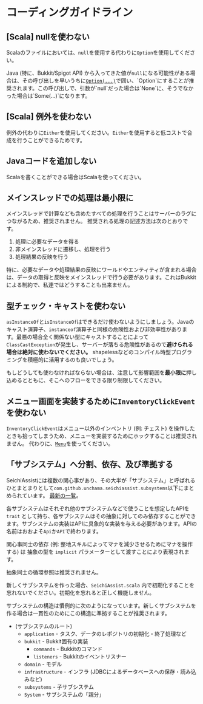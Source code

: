 # コーディングガイドライン

## \[Scala\] nullを使わない
Scalaのファイルにおいては、`null`を使用する代わりに`Option`を使用してください。

Java (特に、Bukkit/Spigot API) から入ってきた値が`null`になる可能性がある場合は、その呼び出しを早いうちに[`Option(...)`](https://www.scala-lang.org/api/2.13.4/scala/Option$.html#apply[A](x:A):Option[A])で囲い、`Option`にすることが推奨されます。この呼び出しで、引数が`null`だった場合は`None`に、そうでなかった場合は`Some(...)`になります。

## \[Scala\] 例外を使わない
例外の代わりに`Either`を使用してください。`Either`を使用すると低コストで合成を行うことができるためです。

## Javaコードを追加しない
Scalaを書くことができる場合はScalaを使ってください。

## メインスレッドでの処理は最小限に
メインスレッドで計算なども含めたすべての処理を行うことはサーバーのラグにつながるため、推奨されません。
推奨される処理の記述方法は次のとおりです。

1. 処理に必要なデータを得る
2. 非メインスレッドに遷移し、処理を行う
3. 処理結果の反映を行う

特に、必要なデータや処理結果の反映にワールドやエンティティが含まれる場合は、データの取得と反映をメインスレッドで行う必要があります。これはBukkitによる制約で、私達ではどうすることも出来ません。

## 型チェック・キャストを使わない
`asInstanceOf`と`isInstanceOf`はできるだけ使わないようにしましょう。Javaのキャスト演算子、`instanceof`演算子と同様の危険性および非効率性があります。最悪の場合全く関係ない型にキャストすることによって`ClassCastException`が発生し、サーバーが落ちる危険性があるので**避けられる場合は絶対に使わないでください。** shapelessなどのコンパイル時型プログラミングを積極的に活用するのも良いでしょう。

もしどうしても使わなければならない場合は、注意して影響範囲を**最小限に**押し込めるとともに、そこへのフローをできる限り制限してください。

## メニュー画面を実装するために`InventoryClickEvent`を使わない
`InventoryClickEvent`はメニュー以外のインベントリ (例: チェスト) を操作したときも拾ってしまうため、メニューを実装するためにホックすることは推奨されません。
代わりに、[`Menu`](https://github.com/GiganticMinecraft/SeichiAssist/blob/41e63c0493621ff8afa32bce902d34a62ae466d2/src/main/scala/com/github/unchama/menuinventory/Menu.scala)を使ってください。

## 「サブシステム」へ分割、依存、及び準拠する
SeichiAssistには複数の関心事があり、その大半が「サブシステム」と呼ばれるひとまとまりとして`com.github.unchama.seichiassist.subsystems`以下にまとめられています。
[最新の一覧](https://github.com/GiganticMinecraft/SeichiAssist/tree/develop/src/main/scala/com/github/unchama/seichiassist/subsystems)。

各サブシステムはそれぞれ他のサブシステムなどで使うことを想定したAPIを `trait` として持ち、各サブシステムはその抽象に対してのみ依存することができます。サブシステムの実装はAPIに具象的な実装を与える必要があります。APIの名前はおおよそ`Api`か`API`で終わります。

関心事同士の依存 (例: 整地スキルによってマナを減少させるためにマナを操作する) は 抽象の型を `implicit` パラメーターとして渡すことにより表現されます。

抽象同士の循環参照は推奨されません。

新しくサブシステムを作った場合、`SeichiAssist.scala` 内で初期化することを忘れないでください。初期化を忘れると正しく機能しません。

サブシステムの構造は慣例的に次のようになっています。新しくサブシステムを作る場合は一貫性のためにこの構造に準拠することが推奨されます。

* (サブシステムのルート)
  * `application` - タスク、データのレポジトリの初期化・終了処理など
  * `bukkit` - Bukkit固有の実装
    * `commands` - Bukkitのコマンド
    * `listeners` - Bukkitのイベントリスナー
  * `domain` - モデル
  * `infrastructure` - インフラ (JDBCによるデータベースへの保存・読み込みなど)
  * `subsystems` - 子サブシステム
  * `System` - サブシステムの「親分」
